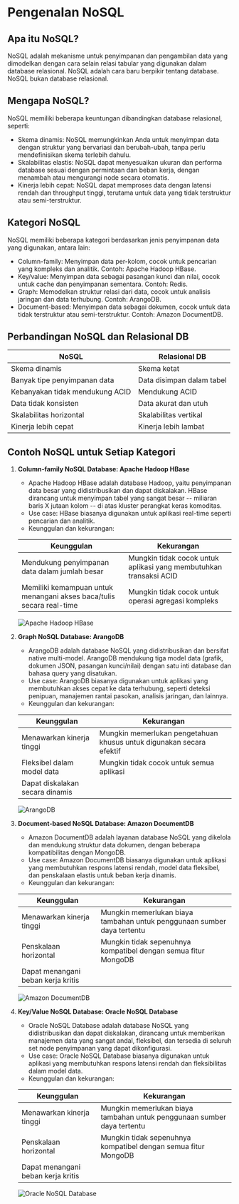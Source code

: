 # Pengenalan NoSQL

## Apa itu NoSQL?

NoSQL adalah mekanisme untuk penyimpanan dan pengambilan data yang dimodelkan dengan cara selain relasi tabular yang digunakan dalam database relasional. NoSQL adalah cara baru berpikir tentang database. NoSQL bukan database relasional.

## Mengapa NoSQL?

NoSQL memiliki beberapa keuntungan dibandingkan database relasional, seperti:

- Skema dinamis: NoSQL memungkinkan Anda untuk menyimpan data dengan struktur yang bervariasi dan berubah-ubah, tanpa perlu mendefinisikan skema terlebih dahulu.
- Skalabilitas elastis: NoSQL dapat menyesuaikan ukuran dan performa database sesuai dengan permintaan dan beban kerja, dengan menambah atau mengurangi node secara otomatis.
- Kinerja lebih cepat: NoSQL dapat memproses data dengan latensi rendah dan throughput tinggi, terutama untuk data yang tidak terstruktur atau semi-terstruktur.

## Kategori NoSQL

NoSQL memiliki beberapa kategori berdasarkan jenis penyimpanan data yang digunakan, antara lain:

- Column-family: Menyimpan data per-kolom, cocok untuk pencarian yang kompleks dan analitik. Contoh: Apache Hadoop HBase.
- Key/value: Menyimpan data sebagai pasangan kunci dan nilai, cocok untuk cache dan penyimpanan sementara. Contoh: Redis.
- Graph: Memodelkan struktur relasi dari data, cocok untuk analisis jaringan dan data terhubung. Contoh: ArangoDB.
- Document-based: Menyimpan data sebagai dokumen, cocok untuk data tidak terstruktur atau semi-terstruktur. Contoh: Amazon DocumentDB.

## Perbandingan NoSQL dan Relasional DB

| NoSQL | Relasional DB |
| --- | --- |
| Skema dinamis | Skema ketat |
| Banyak tipe penyimpanan data | Data disimpan dalam tabel |
| Kebanyakan tidak mendukung ACID | Mendukung ACID |
| Data tidak konsisten | Data akurat dan utuh |
| Skalabilitas horizontal | Skalabilitas vertikal |
| Kinerja lebih cepat | Kinerja lebih lambat |

## Contoh NoSQL untuk Setiap Kategori

1. **Column-family NoSQL Database: Apache Hadoop HBase**
   - Apache Hadoop HBase adalah database Hadoop, yaitu penyimpanan data besar yang didistribusikan dan dapat diskalakan. HBase dirancang untuk menyimpan tabel yang sangat besar -- miliaran baris X jutaan kolom -- di atas kluster perangkat keras komoditas.
   - Use case: HBase biasanya digunakan untuk aplikasi real-time seperti pencarian dan analitik.
   - Keunggulan dan kekurangan:

   | Keunggulan | Kekurangan |
   | --- | --- |
   | Mendukung penyimpanan data dalam jumlah besar | Mungkin tidak cocok untuk aplikasi yang membutuhkan transaksi ACID |
   | Memiliki kemampuan untuk menangani akses baca/tulis secara real-time | Mungkin tidak cocok untuk operasi agregasi kompleks |
   
   ![Apache Hadoop HBase](https://github.com/lendral3n/ALTA_BE19_lendra/blob/Day28/Image/hbase-logo.png?raw=true)

2. **Graph NoSQL Database: ArangoDB**
   - ArangoDB adalah database NoSQL yang didistribusikan dan bersifat native multi-model. ArangoDB mendukung tiga model data (grafik, dokumen JSON, pasangan kunci/nilai) dengan satu inti database dan bahasa query yang disatukan.
   - Use case: ArangoDB biasanya digunakan untuk aplikasi yang membutuhkan akses cepat ke data terhubung, seperti deteksi penipuan, manajemen rantai pasokan, analisis jaringan, dan lainnya.
   - Keunggulan dan kekurangan:

   | Keunggulan | Kekurangan |
   | --- | --- |
   | Menawarkan kinerja tinggi | Mungkin memerlukan pengetahuan khusus untuk digunakan secara efektif |
   | Fleksibel dalam model data | Mungkin tidak cocok untuk semua aplikasi |
   | Dapat diskalakan secara dinamis | |
   
   ![ArangoDB](https://github.com/lendral3n/ALTA_BE19_lendra/blob/Day28/Image/ArangoDB.png?raw=true)

3. **Document-based NoSQL Database: Amazon DocumentDB**
   - Amazon DocumentDB adalah layanan database NoSQL yang dikelola dan mendukung struktur data dokumen, dengan beberapa kompatibilitas dengan MongoDB.
   - Use case: Amazon DocumentDB biasanya digunakan untuk aplikasi yang membutuhkan respons latensi rendah, model data fleksibel, dan penskalaan elastis untuk beban kerja dinamis.
   - Keunggulan dan kekurangan:

   | Keunggulan | Kekurangan |
   | --- | --- |
   | Menawarkan kinerja tinggi | Mungkin memerlukan biaya tambahan untuk penggunaan sumber daya tertentu |
   | Penskalaan horizontal | Mungkin tidak sepenuhnya kompatibel dengan semua fitur MongoDB |
   | Dapat menangani beban kerja kritis | |
   
   ![Amazon DocumentDB](https://github.com/lendral3n/ALTA_BE19_lendra/blob/Day28/Image/amazon_documentdb.png?raw=true)

4. **Key/Value NoSQL Database: Oracle NoSQL Database**
   - Oracle NoSQL Database adalah database NoSQL yang didistribusikan dan dapat diskalakan, dirancang untuk memberikan manajemen data yang sangat andal, fleksibel, dan tersedia di seluruh set node penyimpanan yang dapat dikonfigurasi.
   - Use case: Oracle NoSQL Database biasanya digunakan untuk aplikasi yang membutuhkan respons latensi rendah dan fleksibilitas dalam model data.
   - Keunggulan dan kekurangan:

   | Keunggulan | Kekurangan |
   | --- | --- |
   | Menawarkan kinerja tinggi | Mungkin memerlukan biaya tambahan untuk penggunaan sumber daya tertentu |
   | Penskalaan horizontal | Mungkin tidak sepenuhnya kompatibel dengan semua fitur MongoDB |
   | Dapat menangani beban kerja kritis | |
   
   ![Oracle NoSQL Database](https://github.com/lendral3n/ALTA_BE19_lendra/blob/Day28/Image/Oracle_NoSQL_Database.png?raw=true)
